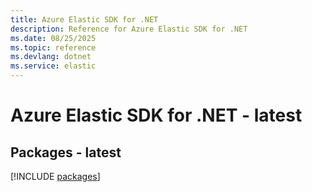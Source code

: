 ```yaml
---
title: Azure Elastic SDK for .NET
description: Reference for Azure Elastic SDK for .NET
ms.date: 08/25/2025
ms.topic: reference
ms.devlang: dotnet
ms.service: elastic
---
```

# Azure Elastic SDK for .NET - latest
## Packages - latest
[!INCLUDE [packages](elastic-index.md)]
